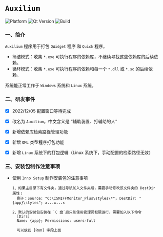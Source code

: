 # `Auxilium`

![Platform](https://img.shields.io/badge/paltform-win10--64-brightgreen)
![Qt Version](https://img.shields.io/badge/_Qt_5.15.2-yellowgreen)
![Build](https://img.shields.io/badge/build-MSVC_2019_x64-blue)

### 一、简介

`Auxilium` 程序用于打包 `QWidget` 程序 和 `Quick` 程序。

* 简洁模式：收集 `*.exe` 可执行程序的依赖库，不继续寻找这些依赖库的后续依赖。
* 循环模式：收集 `*.exe` 可执行程序的依赖和每一个 `*.dll` 或 `*.so` 的后续依赖。

系统能正常工作于 `Windows` 系统和 `Linux` 系统。

### 二、研发事件

- [x] 2022/12/05  配置窗口等待完成
- [x] 改名为 `Auxilium`，中文含义是 “辅助装置、打辅助的人”
- [x] 新增依赖库检索路径管理功能
- [x] 新增 `QML` 类型程序打包功能
- [x] 新增 `Linux` 系统下的打包逻辑（Linux 系统下，手动配置的检索路径无效）



### 三、安装包制作注意事项

* 使用 `Inno Setup` 制作安装包的注意事项

  ```
  1、如果主目录下有文件夹，通过导航加入文件夹后，需要手动修改该文件夹的 DestDir 属性；
  	例子：Source: "C:\ISMIFFMonitor_Plus\styles\*"; DestDir: "{app}\styles"; x...x...x
  	
  2、默认的安装包安装在 `C 盘`后只能使用管理员权限运行，需要加入以下命令
  	[Dirs]
  	Name: {app}; Permissions: users-full
  	
  	可以放到 [Run] 字段上面
  ```
  
  
